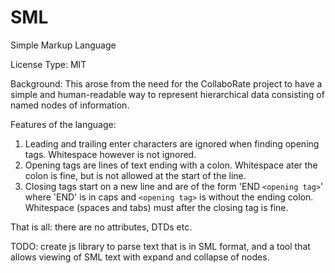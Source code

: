 
# SML
Simple Markup Language

License Type: MIT 

Background: This arose from the need for the CollaboRate project to have a simple and human-readable way to represent hierarchical data consisting of named nodes of information.

Features of the language:
1. Leading and trailing enter characters are ignored when finding opening tags. Whitespace however is not ignored.
2. Opening tags are lines of text ending with a colon. Whitespace ater the colon is fine, but is not allowed at the start of the line.
3. Closing tags start on a new line and are of the form 'END `<opening tag>`' where 'END' is in caps and `<opening tag>` is without the ending colon. Whitespace (spaces and tabs) must after the closing tag is fine.
 
 That is all: there are no attributes, DTDs etc.
 
 TODO: create js library to parse text that is in SML format, and a tool that allows viewing of SML text with expand and collapse of nodes.
